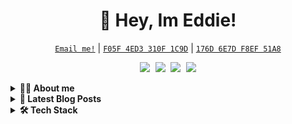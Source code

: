 <!-- Title -->
<h1 align="center">👹 Hey, Im Eddie!</h1>

<!-- Contact and keys -->
<p align="center">
<a href="mailto:info@pranonym.com"><code>Email me!</code></a> | <a href="https://keybase.io/eddiequinn/pgp_keys.asc?fingerprint=4e0d4ec322cc420b2e3cc4a0f05f4ed3310f1c9d" title="Main Public Key"><code>F05F 4ED3 310F 1C9D</code></a> | <a href="https://keybase.io/eddiequinn/pgp_keys.asc?fingerprint=a8aa280f68c36310ca597eba176d6e7df8ef51a8" title="Git Public Key"><code>176D 6E7D F8EF 51A8</code></a>
</p>

<!-- Socials -->
<p align="center">
    <kbd>
        <a href="https://github.com/eddiebquinn"><img src="https://img.shields.io/badge/-eddiebquinn-3a3a3a?style=flat&logo=GitHub&logoColor=white" /></a>
        <a href="https://keybase.io/eddiequinn" title="Keybase - Eddie Quinn"><img src="https://img.shields.io/badge/-eddiequinn-5e78ef?style=flat&logo=keybase&logoColor=white" /></a>
        <a href="https://eddiequinn.xyz/"><img src="https://img.shields.io/badge/-eddiequinn.xyz-FF0000?style=flat&logo=Hugo&logoColor=white" /></a>
        <a href="https://www.linkedin.com/in/edward-b-quinn/"><img src="https://img.shields.io/badge/-edward_b--quinn-0072b1?style=flat&logo=Linkedin&logoColor=white" /></a>
    </kbd>
</p>

<!-- About Section -->
<details>
    <summary><b> 🕵🏻 About me </b></summary>
    <p>
<blockquote>

Hi, I am Eddie - I'm a Technical support specialist; Programmer; Cybersecurity researcher. I am currently trying to break into a career as an offensive security operative. I have a passion for privacy and security, open-source software, and automation

Predominantly my GitHub started as a portfolio, but as time has gone on a lot of my projects have ended up here. Some repo contains no real code at all, they are just for notes on 'the certs I'm studying for, the lang's I'm learning, or the static files for my website (generated using a Hugo). All this being said I do have some projects on here. The main one would be Ricky which is an open-source addiction recovery bot, on top of that I am attempting to recreate the Enigma machine. Both of these are long-term projects, both of which will likely never be completely done. For all small projects, I would highly recommend looking at the 'Micro Projects' repo.

While my main language has been python for much of my time on this site, I am beginning to branch out. I am currently learning JS, and intend to learn Java after. In the long term, I want to learn Go, Rust, and C.

</blockquote>

---

</p>
</details>

<!-- Blog Posts -->
<details>
    <summary><b>📘 Latest Blog Posts</b></summary>
<p>

<!-- BLOG-POST-LIST:START -->
- [How to harden SSH - Basic guide](https://eddiequinn.xyz/posts/harden_ssh/)
- [Mfa Fatigue - The black sheep of the MFA family](https://eddiequinn.xyz/posts/mfa-fatigue/)
- [Protonmail - A wolf in sheep&#39;s clothing](https://eddiequinn.xyz/posts/protonmail_wolfinsheepsclothing/)
<!-- BLOG-POST-LIST:END -->

➡️  **[More Posts](/BLOG-POSTS.md)**

---

</p>
</details>

<!-- Tech Stack -->
<details>
    <summary><b>🛠️ Tech Stack</b></summary>
        <p>

|**Category**|**Technologies**|
|--|--|
|**Core** | [![JavaScript](https://img.shields.io/static/v1?label=&message=JavaScript&color=F7DF1E&logo=javascript&logoColor=FFFFFF)](https://www.javascript.com/) [![Python](https://img.shields.io/static/v1?label=&message=Python&color=3C78A9&logo=python&logoColor=FFFFFF)](https://www.python.org/) [![Java](https://img.shields.io/static/v1?label=&message=Java&color=007396&logo=java&logoColor=FFFFFF)](https://www.java.com/) [![Node.js](https://img.shields.io/static/v1?label=&message=Node.js&color=339933&logo=nodedotjs&logoColor=FFFFFF)](https://nodejs.org/)|
|**Cloud** | [![Azure](https://img.shields.io/static/v1?label=&message=Azure&color=0078D4&logo=microsoftazure&logoColor=FFFFFF)](https://azure.microsoft.com/) [![Google Cloud](https://img.shields.io/static/v1?label=&message=GCP&color=4285F4&logo=googlecloud&logoColor=FFFFFF)](https://cloud.google.com/)|
**Editors** | [![Vim](https://img.shields.io/static/v1?label=&message=Vim&color=019733&logo=vim&logoColor=FFFFFF)](https://www.vim.org/) [![VS Code](https://img.shields.io/static/v1?label=&message=VS%20Code&color=9013FE&logo=visualstudiocode&logoColor=FFFFFF)](https://code.visualstudio.com/)
|**Misc** | [![Linux](https://img.shields.io/static/v1?label=&message=Linux&color=FCC624&logo=linux&logoColor=FFFFFF)](https://www.linux.org/) [![Bash](https://img.shields.io/static/v1?label=&message=Bash&color=4EAA25&logo=gnubash&logoColor=FFFFFF)](https://www.gnu.org/software/bash/) [![Markdown](https://img.shields.io/static/v1?label=&message=Markdown&color=000000&logo=markdown&logoColor=FFFFFF)](https://en.wikipedia.org/wiki/Markdown)|

----      

</p>
</details>